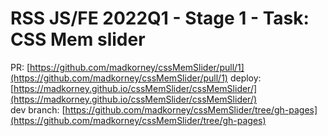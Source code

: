 # RSS JS/FE 2022Q1 - Stage 1 - Task: CSS Mem slider


PR:  [https://github.com/madkorney/cssMemSlider/pull/1](https://github.com/madkorney/cssMemSlider/pull/1)
deploy: [https://madkorney.github.io/cssMemSlider/cssMemSlider/](https://madkorney.github.io/cssMemSlider/cssMemSlider/)  
dev branch:  [https://github.com/madkorney/cssMemSlider/tree/gh-pages](https://github.com/madkorney/cssMemSlider/tree/gh-pages)